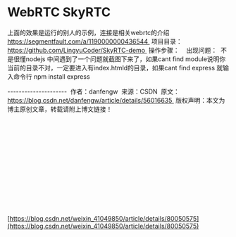# WebRTC SkyRTC


上面的效果是运行的别人的示例，连接是相关webrtc的介绍 
https://segmentfault.com/a/1190000000436544 
项目目录：https://github.com/LingyuCoder/SkyRTC-demo 
操作步骤： 
 
出现问题： 
不是很懂nodejs 中间遇到了一个问题就截图下来了，如果cant find module说明你当前的目录不对，一定要进入有index.htmld的目录，如果cant find express 就输入命令行 npm install express 

--------------------- 
作者：danfengw 
来源：CSDN 
原文：https://blog.csdn.net/danfengw/article/details/56016635 
版权声明：本文为博主原创文章，转载请附上博文链接！

 

 

 

 

 

 

 

[https://blog.csdn.net/weixin_41049850/article/details/80050575](https://blog.csdn.net/weixin_41049850/article/details/80050575)

